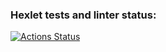 ### Hexlet tests and linter status:
[![Actions Status](https://github.com/D9d9-ALiK1990/php-project-lvl1/workflows/hexlet-check/badge.svg)](https://github.com/D9d9-ALiK1990/php-project-lvl1/actions)